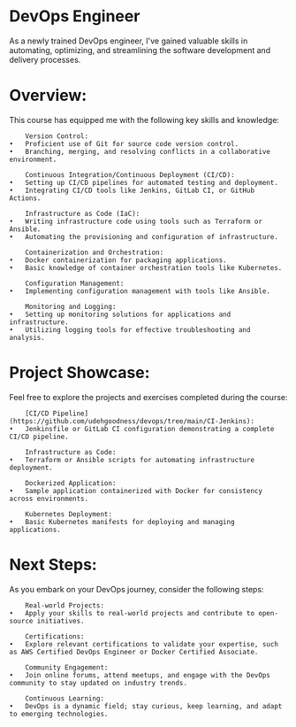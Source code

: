# DevOps Engineer

As a newly trained DevOps engineer, I've gained valuable skills in automating, optimizing, and streamlining the software development and delivery processes.

# Overview:

This course has equipped me with the following key skills and knowledge:

		Version Control:
	•	Proficient use of Git for source code version control.
	•	Branching, merging, and resolving conflicts in a collaborative environment.
 
		Continuous Integration/Continuous Deployment (CI/CD):
	•	Setting up CI/CD pipelines for automated testing and deployment.
	•	Integrating CI/CD tools like Jenkins, GitLab CI, or GitHub Actions.
 
		Infrastructure as Code (IaC):
	•	Writing infrastructure code using tools such as Terraform or Ansible.
	•	Automating the provisioning and configuration of infrastructure.
 
		Containerization and Orchestration:
	•	Docker containerization for packaging applications.
	•	Basic knowledge of container orchestration tools like Kubernetes.
 
		Configuration Management:
	•	Implementing configuration management with tools like Ansible.
 
		Monitoring and Logging:
	•	Setting up monitoring solutions for applications and infrastructure.
	•	Utilizing logging tools for effective troubleshooting and analysis.
 
# Project Showcase:

Feel free to explore the projects and exercises completed during the course:

		[CI/CD Pipeline](https://github.com/udehgoodness/devops/tree/main/CI-Jenkins):
	•	Jenkinsfile or GitLab CI configuration demonstrating a complete CI/CD pipeline.
 
		Infrastructure as Code:
	•	Terraform or Ansible scripts for automating infrastructure deployment.
 
		Dockerized Application:
	•	Sample application containerized with Docker for consistency across environments.
 
		Kubernetes Deployment:
	•	Basic Kubernetes manifests for deploying and managing applications.
 
# Next Steps:

As you embark on your DevOps journey, consider the following steps:

		Real-world Projects:
	•	Apply your skills to real-world projects and contribute to open-source initiatives.
 
		Certifications:
	•	Explore relevant certifications to validate your expertise, such as AWS Certified DevOps Engineer or Docker Certified Associate.
 
		Community Engagement:
	•	Join online forums, attend meetups, and engage with the DevOps community to stay updated on industry trends.
 
		Continuous Learning:
	•	DevOps is a dynamic field; stay curious, keep learning, and adapt to emerging technologies.
